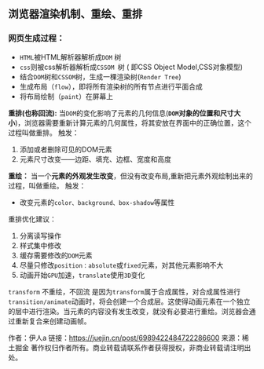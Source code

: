## 浏览器渲染机制、重绘、重排

### 网页生成过程：

- `HTML`被HTML解析器解析成`DOM` 树
- `css`则被css解析器解析成`CSSOM `树   ( 即CSS Object Model,CSS对象模型)
- 结合`DOM`树和`CSSOM`树，生成一棵渲染树(`Render Tree`)
- 生成布局（`flow`），即将所有渲染树的所有节点进行平面合成
- 将布局绘制（`paint`）在屏幕上

**重排(也称回流):** 当`DOM`的变化影响了元素的几何信息(**`DOM`对象的位置和尺寸大小**)，浏览器需要重新计算元素的几何属性，将其安放在界面中的正确位置，这个过程叫做重排。 触发：

1. 添加或者删除可见的DOM元素
2. 元素尺寸改变——边距、填充、边框、宽度和高度

**重绘：** 当一个**元素的外观发生改变**，但没有改变布局,重新把元素外观绘制出来的过程，叫做重绘。 触发：

- 改变元素的`color、background、box-shadow`等属性

重排优化建议：

1. 分离读写操作
2. 样式集中修改
3. 缓存需要修改的`DOM`元素
4. 尽量只修改`position：absolute`或`fixed`元素，对其他元素影响不大
5. 动画开始`GPU`加速，`translate`使用`3D`变化

`transform` 不重绘，不回流 是因为`transform`属于合成属性，对合成属性进行`transition/animate`动画时，将会创建一个合成层。这使得动画元素在一个独立的层中进行渲染。当元素的内容没有发生改变，就没有必要进行重绘。浏览器会通过重新复合来创建动画帧。


作者：伊人a
链接：https://juejin.cn/post/6989422484722286600
来源：稀土掘金
著作权归作者所有。商业转载请联系作者获得授权，非商业转载请注明出处。